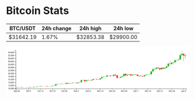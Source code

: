 # Bitcoin Stats

BTC/USDT|24h change|24h high|24h low|
|---|---|---|---|
|$31642.19|1.67%|$32853.38|$29900.00|

<img src="./chart.svg">
